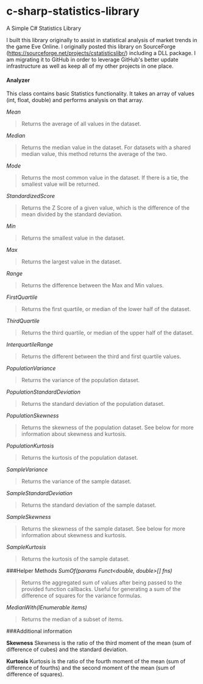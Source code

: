 c-sharp-statistics-library
==========================

A Simple C# Statistics Library

I built this library originally to assist in statistical analysis of market trends in the game Eve Online. I originally posted this library on SourceForge (https://sourceforge.net/projects/cstatisticslibr/) including a DLL package. I am migrating it to GitHub in order to leverage GitHub's better update infrastructure as well as keep all of my other projects in one place.

#### Analyzer
This class contains basic Statistics functionality. It takes an array of values (int, float, double) and performs analysis on that array.

*Mean*
> Returns the average of all values in the dataset.

*Median*
> Returns the median value in the dataset. For datasets with a shared median value, this method returns the average of the two.

*Mode*
> Returns the most common value in the dataset. If there is a tie, the smallest value will be returned.

*StandardizedScore*
> Returns the Z Score of a given value, which is the difference of the mean divided by the standard deviation.

*Min*
> Returns the smallest value in the dataset.

*Max*
> Returns the largest value in the dataset.

*Range*
> Returns the difference between the Max and Min values.

*FirstQuartile*
> Returns the first quartile, or median of the lower half of the dataset.

*ThirdQuartile*
> Returns the third quartile, or median of the upper half of the dataset.

*InterquartileRange*
> Returns the different between the third and first quartile values.

*PopulationVariance*
> Returns the variance of the population dataset.

*PopulationStandardDeviation*
> Returns the standard deviation of the population dataset.

*PopulationSkewness*
> Returns the skewness of the population dataset. See below for more information about skewness and kurtosis.

*PopulationKurtosis*
> Returns the kurtosis of the population dataset.

*SampleVariance*
> Returns the variance of the sample dataset.

*SampleStandardDeviation*
> Returns the standard deviation of the sample dataset.

*SampleSkewness*
> Returns the skewness of the sample dataset. See below for more information about skewness and kurtosis.

*SampleKurtosis*
> Returns the kurtosis of the sample dataset.

###Helper Methods
*SumOf(params Funct<double, double>[] fns)*
> Returns the aggregated sum of values after being passed to the provided function callbacks. Useful for generating a sum of the difference of squares for the variance formulas.

*MedianWith(IEnumerable<T> items)*
> Returns the median of a subset of items.

###Additional information

**Skewness**
Skewness is the ratio of the third moment of the mean (sum of difference of cubes) and the standard deviation.

**Kurtosis**
Kurtosis is the ratio of the fourth moment of the mean (sum of difference of fourths) and the second moment of the mean (sum of difference of squares).
